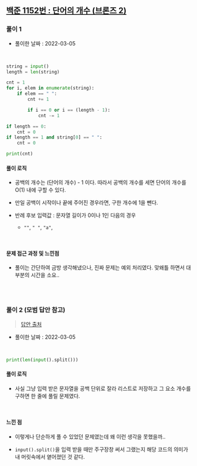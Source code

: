 ## <a href="https://www.acmicpc.net/problem/1152">백준 1152번 : 단어의 개수 (브론즈 2)</a>

### 풀이 1

- 풀이한 날짜 : 2022-03-05

<br/>

```python
string = input()
length = len(string)

cnt = 1
for i, elem in enumerate(string):
    if elem == " ":
        cnt += 1

        if i == 0 or i == (length - 1):
            cnt -= 1

if length == 0:
    cnt = 0
if length == 1 and string[0] == " ":
    cnt = 0

print(cnt)
```

#### 풀이 로직

- 공백의 개수는 (단어의 개수) - 1 이다. 따라서 공백의 개수를 세면 단어의 개수를 O(1) 내에 구할 수 있다.

- 만일 공백이 시작이나 끝에 주어진 경우라면, 구한 개수에 1을 뺀다.

- 반례 후보 입력값 : 문자열 길이가 0이나 1인 다음의 경우

  - <code>""</code>, <code>" "</code>, <code>"a"</code>,


<br/>

#### 문제 접근 과정 및 느낀점

- 풀이는 간단하여 금방 생각해냈으나, 진짜 문제는 예외 처리였다. 맞왜틀 하면서 대부분의 시간을 소요..

<br/><br/>

### 풀이 2 (모범 답안 참고)

> <a href="https://wook-2124.tistory.com/223">답안 출처</a>

- 풀이한 날짜 : 2022-03-05

<br/>

```python
print(len(input().split()))
```

#### 풀이 로직

- 사실 그냥 입력 받은 문자열을 공백 단위로 잘라 리스트로 저장하고 그 요소 개수를 구하면 한 줄에 풀릴 문제였다.

<br/>

#### 느낀 점

- 이렇게나 단순하게 풀 수 있었던 문제였는데 왜 이런 생각을 못했을까..

- <code>input().split()</code>을 입력 받을 때만 주구장창 써서 그랬는지 해당 코드의 의미가 내 머릿속에서 옅어졌던 것 같다.